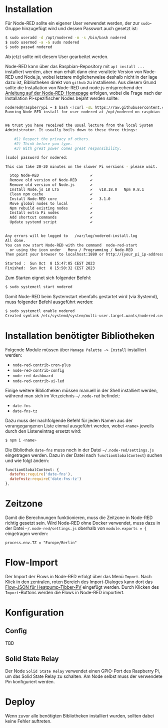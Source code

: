 # Installation
Für Node-RED sollte ein eigener User verwendet werden, der zur `sudo`-Gruppe hinzugefügt wird und dessen Passwort auch gesetzt ist:

```bash
$ sudo useradd -d /opt/nodered -m -s /bin/bash nodered
$ sudo usermod -a -G sudo nodered
$ sudo passwd nodered
```

Ab jetzt sollte mit diesem User gearbeitet werden.

Node-RED kann über das Raspbian-Repository mit `apt install ...` installiert werden, aber man erhält dann eine veraltete Version von Node-RED und Node.js, wobei letztere möglicherweise deshalb nicht in der lage dazu ist, Bibliotheken direkt von `github` zu installieren. Aus diesem Grund sollte die Installation von Node-RED und node.js entsprechend der [Anleitung auf der Node-RED-Homepage](https://nodered.org/docs/getting-started/raspberrypi) erfolgen, wobei die Frage nach der Installation Pi-spezifischer Nodes bejaht werden sollte:

```bash
nodered@raspberrypi ~ $ bash <(curl -sL https://raw.githubusercontent.com/node-red/linux-installers/master/deb/update-nodejs-and-nodered)
Running Node-RED install for user nodered at /opt/nodered on raspbian


We trust you have received the usual lecture from the local System
Administrator. It usually boils down to these three things:

    #1) Respect the privacy of others.
    #2) Think before you type.
    #3) With great power comes great responsibility.

[sudo] password for nodered: 

This can take 20-30 minutes on the slower Pi versions - please wait.

  Stop Node-RED                       ✔
  Remove old version of Node-RED      ✔
  Remove old version of Node.js       ✔   
  Install Node.js 18 LTS              ✔   v18.18.0   Npm 9.8.1
  Clean npm cache                     ✔
  Install Node-RED core               ✔   3.1.0
  Move global nodes to local          -
  Npm rebuild existing nodes          ✔
  Install extra Pi nodes              ✔
  Add shortcut commands               ✔
  Update systemd script               ✔
                                      

Any errors will be logged to   /var/log/nodered-install.log
All done.
You can now start Node-RED with the command  node-red-start
  or using the icon under   Menu / Programming / Node-RED
Then point your browser to localhost:1880 or http://{your_pi_ip-address}:1880

Started :  Sun Oct  8 15:47:05 CEST 2023 
Finished:  Sun Oct  8 15:50:32 CEST 2023
```

Zum Starten eignet sich folgender Befehl:

```bash
$ sudo systemctl start nodered
```

Damit Node-RED beim Systemstart ebenfalls gestartet wird (via Systemd), muss folgender Befehl ausgeführt werden:

```bash
$ sudo systemctl enable nodered
Created symlink /etc/systemd/system/multi-user.target.wants/nodered.service → /lib/systemd/system/nodered.service.
```

# Installation benötigter Bibliotheken
Folgende Module müssen über `Manage Palette -> Install` installiert werden:
- `node-red-contrib-cron-plus`
- `node-red-contrib-config`
- `node-red-dashboard`
- `node-red-contrib-ui-led`

Einige weitere Bibliotheken müssen manuell in der Shell installiert werden, während man sich im Verzeichnis `~/.node-red` befindet:
- `date-fns`
- `date-fns-tz`

Dazu muss der nachfolgende Befehl für jeden Namen aus der vorangegangenen Liste einmal ausgeführt werden, wobei `<name>` jeweils durch den Listeneintrag ersetzt wird:

```bash
$ npm i <name>
```

Die Bibliothek `date-fns` muss noch in der Datei `~/.node-red/settings.js` eingetragen werden. Dazu in der Datei nach `functionGlobalContext`) suchen und wie folgt ändern:

```javascript
functionGlobalContext: {                                                         
  datefns:require('date-fns'),
  datefnstz:require('date-fns-tz')                                     
},
```

# Zeitzone
Damit die Berechnungen funktionieren, muss die Zeitzone in Node-RED richtig gesetzt sein.
Wird Node-RED ohne Docker verwendet, muss dazu in der Datei `~/.node-red/settings.js` oberhalb von `module.exports = {` eingetragen werden:
```
process.env.TZ = "Europe/Berlin"
```

# Flow-Import
Der Import der Flows in Node-RED erfolgt über das Menü `Import`. Nach Klick in den zentralen, roten Bereich des Import-Dialoges kann dort das [Flow-JSON für Heatpump-Tibber-PV](https://raw.githubusercontent.com/camueller/node-red-contrib-heatpump-tibber-pv/main/flow.json) eingefügt werden. Durch Klicken des `Import`-Buttons werden die Flows in Node-RED importiert. 

# Konfiguration
## Config
TBD

## Solid State Relay
Der Node `Solid State Relay` verwendet einen GPIO-Port des Raspberry Pi, um das Solid State Relay zu schalten. Am Node selbst muss der verwendete Pin konfiguriert werden.

# Deploy
Wenn zuvor alle benötigten Bibliotheken installiert wurden, sollten dabei keine Fehler auftreten.

